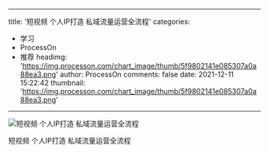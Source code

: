 
---
title: '短视频 个人IP打造 私域流量运营全流程'
categories: 
 - 学习
 - ProcessOn
 - 推荐
headimg: 'https://img.processon.com/chart_image/thumb/5f9802141e085307a0a88ea3.png'
author: ProcessOn
comments: false
date: 2021-12-11 15:22:42
thumbnail: 'https://img.processon.com/chart_image/thumb/5f9802141e085307a0a88ea3.png'
---

<div>   
<img class="thumb" alt="短视频 个人IP打造 私域流量运营全流程" src="https://img.processon.com/chart_image/thumb/5f9802141e085307a0a88ea3.png" referrerpolicy="no-referrer">
<p>短视频 个人IP打造 私域流量运营全流程</p>  
</div>
            